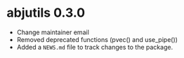 # abjutils 0.3.0

* Change maintainer email
* Removed deprecated functions (pvec() and use_pipe())
* Added a `NEWS.md` file to track changes to the package.
